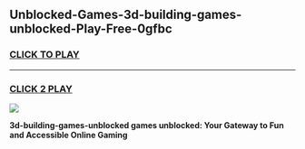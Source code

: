 
## Unblocked-Games-3d-building-games-unblocked-Play-Free-0gfbc
<h3>
<a href="https://premium76.site?title=3d-building-games-unblocked&ref=18A">CLICK TO PLAY</a></h3>
<hr>

<h3>
<a href="https://premium76.site?title=3d-building-games-unblocked&ref=18A">CLICK 2 PLAY</a>
  
</h3>

<a href="https://premium76.site?title=3d-building-games-unblocked&ref=18A"><img src="https://clearcache.store/games.png"></a>


**3d-building-games-unblocked games unblocked: Your Gateway to Fun and Accessible Online Gaming**
